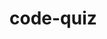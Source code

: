 # code-quiz

<!--
https://stackoverflow.com/questions/19733447/bootstrap-navbar-with-left-center-or-right-aligned-items
https://stackoverflow.com/questions/44314897/javascript-timer-for-a-quiz
-->
